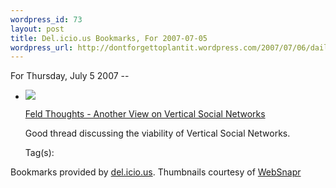```yaml
--- 
wordpress_id: 73
layout: post
title: Del.icio.us Bookmarks, For 2007-07-05
wordpress_url: http://dontforgettoplantit.wordpress.com/2007/07/06/daily-delicious-26/
---
```

<p class="daily-delicious-header">For Thursday, July 5 2007 --</p>
<ul class="daily-delicious">
    <li><img src="http://images.websnapr.com/?url=http://www.feld.com/blog/archives/2007/07/another_view_on_1.html"> <p><a href="http://www.feld.com/blog/archives/2007/07/another_view_on_1.html" title="http://www.feld.com/blog/archives/2007/07/another_view_on_1.html">Feld Thoughts - Another View on Vertical Social Networks</a></p>
<p>Good thread discussing the viability of Vertical Social Networks.</p><div class="daily-delicious-tags">Tag(s): </div></li></ul><p class="daily-delicious-footer">Bookmarks provided by <a href="http://del.icio.us/cyu">del.icio.us</a>.  Thumbnails courtesy of <a href="http://websnapr.com">WebSnapr</a>
